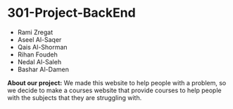 # 301-Project-BackEnd

- Rami Zregat
- Aseel Al-Saqer
- Qais Al-Shorman
- Rihan Foudeh
- Nedal Al-Saleh
- Bashar Al-Damen

**About our project:** We made this website to help people with a problem, so we decide  to make a courses website that provide courses to help people with the subjects that they are struggling with.


